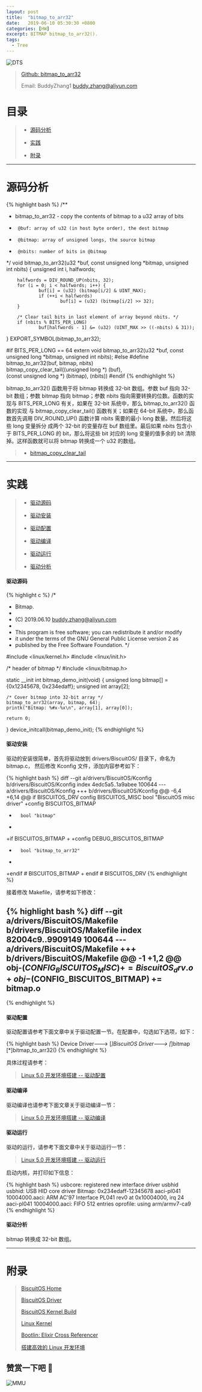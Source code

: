```yaml
---
layout: post
title:  "bitmap_to_arr32"
date:   2019-06-10 05:30:30 +0800
categories: [HW]
excerpt: BITMAP bitmap_to_arr32().
tags:
  - Tree
---
```


![DTS](/assets/PDB/BiscuitOS/kernel/IND00000B.jpg)

> [Github: bitmap_to_arr32](https://github.com/BiscuitOS/HardStack/tree/master/Algorithem/bitmap/API/bitmap_to_arr32)
>
> Email: BuddyZhang1 <buddy.zhang@aliyun.com>

# 目录

> - [源码分析](#源码分析)
>
> - [实践](#实践)
>
> - [附录](#附录)

-----------------------------------

# <span id="源码分析">源码分析</span>

{% highlight bash %}
/**
 * bitmap_to_arr32 - copy the contents of bitmap to a u32 array of bits
 *      @buf: array of u32 (in host byte order), the dest bitmap
 *      @bitmap: array of unsigned longs, the source bitmap
 *      @nbits: number of bits in @bitmap
 */
void bitmap_to_arr32(u32 *buf, const unsigned long *bitmap, unsigned int nbits)
{
        unsigned int i, halfwords;

        halfwords = DIV_ROUND_UP(nbits, 32);
        for (i = 0; i < halfwords; i++) {
                buf[i] = (u32) (bitmap[i/2] & UINT_MAX);
                if (++i < halfwords)
                        buf[i] = (u32) (bitmap[i/2] >> 32);
        }

        /* Clear tail bits in last element of array beyond nbits. */
        if (nbits % BITS_PER_LONG)
                buf[halfwords - 1] &= (u32) (UINT_MAX >> ((-nbits) & 31));
}
EXPORT_SYMBOL(bitmap_to_arr32);

#if BITS_PER_LONG == 64
extern void bitmap_to_arr32(u32 *buf, const unsigned long *bitmap,
                                                        unsigned int nbits);
#else
#define bitmap_to_arr32(buf, bitmap, nbits)                     \
        bitmap_copy_clear_tail((unsigned long *) (buf),         \
                        (const unsigned long *) (bitmap), (nbits))
#endif
{% endhighlight %}

bitmap_to_arr32() 函数用于将 bitmap 转换成 32-bit 数组。参数 buf 指向 32-bit
数组；参数 bitmap 指向 bitmap；参数 nbits 指向需要转换的位数。函数的实现与
BITS_PER_LONG 有关，如果在 32-bit 系统中，那么 bitmap_to_arr32() 函数的实现
与 bitmap_copy_clear_tail() 函数有关；如果在 64-bit 系统中，那么函数首先调用
DIV_ROUND_UP() 函数计算 nbits 需要的最小 long 数量。然后将这些 long 变量拆分
成两个 32-bit 的变量存在 buf 数组里。最后如果 nbits 包含小于 BITS_PER_LONG 的
bit，那么将这些 bit 对应的 long 变量的值多余的 bit 清除掉。这样函数就可以将 bitmap
转换成一个 u32 的数组。

> - [bitmap_copy_clear_tail](/blog/BITMAP_bitmap_copy_clear_tail)

--------------------------------------------------

# <span id="实践">实践</span>

> - [驱动源码](#驱动源码)
>
> - [驱动安装](#驱动安装)
>
> - [驱动配置](#驱动配置)
>
> - [驱动编译](#驱动编译)
>
> - [驱动运行](#驱动运行)
>
> - [驱动分析](#驱动分析)

#### <span id="驱动源码">驱动源码</span>

{% highlight c %}
/*
 * Bitmap.
 *
 * (C) 2019.06.10 <buddy.zhang@aliyun.com>
 *
 * This program is free software; you can redistribute it and/or modify
 * it under the terms of the GNU General Public License version 2 as
 * published by the Free Software Foundation.
 */

#include <linux/kernel.h>
#include <linux/init.h>

/* header of bitmap */
#include <linux/bitmap.h>

static __init int bitmap_demo_init(void)
{
	unsigned long bitmap[] = {0x12345678, 0x234edaff};
	unsigned int array[2];

	/* Cover bitmap into 32-bit array */
	bitmap_to_arr32(array, bitmap, 64);
	printk("Bitmap: %#x-%x\n", array[1], array[0]);

	return 0;
}
device_initcall(bitmap_demo_init);
{% endhighlight %}

#### <span id="驱动安装">驱动安装</span>

驱动的安装很简单，首先将驱动放到 drivers/BiscuitOS/ 目录下，命名为 bitmap.c，
然后修改 Kconfig 文件，添加内容参考如下：

{% highlight bash %}
diff --git a/drivers/BiscuitOS/Kconfig b/drivers/BiscuitOS/Kconfig
index 4edc5a5..1a9abee 100644
--- a/drivers/BiscuitOS/Kconfig
+++ b/drivers/BiscuitOS/Kconfig
@@ -6,4 +6,14 @@ if BISCUITOS_DRV
config BISCUITOS_MISC
        bool "BiscuitOS misc driver"
+config BISCUITOS_BITMAP
+       bool "bitmap"
+
+if BISCUITOS_BITMAP
+
+config DEBUG_BISCUITOS_BITMAP
+       bool "bitmap_to_arr32"
+
+endif # BISCUITOS_BITMAP
+
endif # BISCUITOS_DRV
{% endhighlight %}

接着修改 Makefile，请参考如下修改：

{% highlight bash %}
diff --git a/drivers/BiscuitOS/Makefile b/drivers/BiscuitOS/Makefile
index 82004c9..9909149 100644
--- a/drivers/BiscuitOS/Makefile
+++ b/drivers/BiscuitOS/Makefile
@@ -1 +1,2 @@
obj-$(CONFIG_BISCUITOS_MISC)     += BiscuitOS_drv.o
+obj-$(CONFIG_BISCUITOS_BITMAP)     += bitmap.o
--
{% endhighlight %}

#### <span id="驱动配置">驱动配置</span>

驱动配置请参考下面文章中关于驱动配置一节。在配置中，勾选如下选项，如下：

{% highlight bash %}
Device Driver--->
    [*]BiscuitOS Driver--->
        [*]bitmap
            [*]bitmap_to_arr32()
{% endhighlight %}

具体过程请参考：

> [Linux 5.0 开发环境搭建 -- 驱动配置](/blog/Linux-5.0-arm32-Usermanual/#%E9%A9%B1%E5%8A%A8%E9%85%8D%E7%BD%AE)

#### <span id="驱动编译">驱动编译</span>

驱动编译也请参考下面文章关于驱动编译一节：

> [Linux 5.0 开发环境搭建 -- 驱动编译](/blog/Linux-5.0-arm32-Usermanual/#%E7%BC%96%E8%AF%91%E9%A9%B1%E5%8A%A8)

#### <span id="驱动运行">驱动运行</span>

驱动的运行，请参考下面文章中关于驱动运行一节：

> [Linux 5.0 开发环境搭建 -- 驱动运行](/blog/Linux-5.0-arm32-Usermanual/#%E9%A9%B1%E5%8A%A8%E8%BF%90%E8%A1%8C)

启动内核，并打印如下信息：

{% highlight bash %}
usbcore: registered new interface driver usbhid
usbhid: USB HID core driver
Bitmap: 0x234edaff-12345678
aaci-pl041 10004000.aaci: ARM AC'97 Interface PL041 rev0 at 0x10004000, irq 24
aaci-pl041 10004000.aaci: FIFO 512 entries
oprofile: using arm/armv7-ca9
{% endhighlight %}

#### <span id="驱动分析">驱动分析</span>

bitmap 转换成 32-bit 数组。

-----------------------------------------------

# <span id="附录">附录</span>

> [BiscuitOS Home](https://biscuitos.github.io/)
>
> [BiscuitOS Driver](/blog/BiscuitOS_Catalogue/)
>
> [BiscuitOS Kernel Build](/blog/Kernel_Build/)
>
> [Linux Kernel](https://www.kernel.org/)
>
> [Bootlin: Elixir Cross Referencer](https://elixir.bootlin.com/linux/latest/source)
>
> [搭建高效的 Linux 开发环境](/blog/Linux-debug-tools/)

## 赞赏一下吧 🙂

![MMU](/assets/PDB/BiscuitOS/kernel/HAB000036.jpg)
